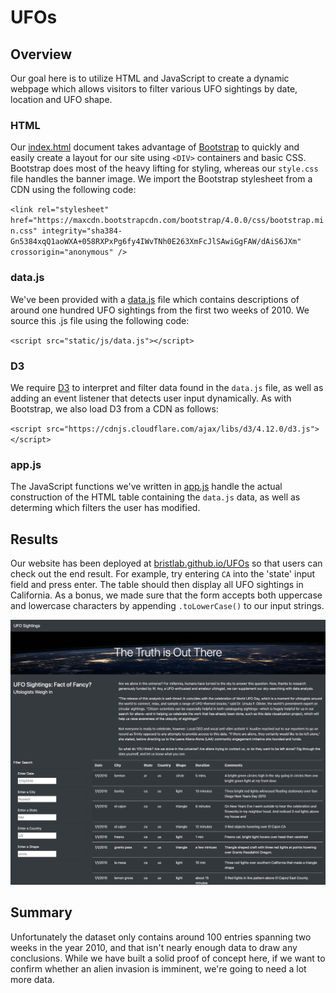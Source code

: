 # UFOs

## Overview

Our goal here is to utilize HTML and JavaScript to create a dynamic webpage which allows visitors to filter various UFO sightings by date, location and UFO shape.

### HTML

Our [index.html](https://github.com/bristlab/UFOs/blob/main/index.html) document takes advantage of [Bootstrap](https://getbootstrap.com/) to quickly and easily create a layout for our site using `<DIV>` containers and basic CSS. Bootstrap does most of the heavy lifting for styling, whereas our `style.css` file handles the banner image. We import the Bootstrap stylesheet from a CDN using the following code:

`<link rel="stylesheet" href="https://maxcdn.bootstrapcdn.com/bootstrap/4.0.0/css/bootstrap.min.css"
integrity="sha384-Gn5384xqQ1aoWXA+058RXPxPg6fy4IWvTNh0E263XmFcJlSAwiGgFAW/dAiS6JXm" crossorigin="anonymous" />`

### data.js

 We've been provided with a [data.js](https://github.com/bristlab/UFOs/blob/main/static/js/data.js) file which contains descriptions of around one hundred UFO sightings from the first two weeks of 2010. We source this .js file using the following code:

 `<script src="static/js/data.js"></script>`


### D3

We require [D3](https://d3js.org/) to interpret and filter data found in the `data.js` file, as well as adding an event listener that detects user input dynamically. As with Bootstrap, we also load D3 from a CDN as follows:

`<script src="https://cdnjs.cloudflare.com/ajax/libs/d3/4.12.0/d3.js"></script>`

### app.js

The JavaScript functions we've written in [app.js](https://github.com/bristlab/UFOs/blob/main/static/js/app.js) handle the actual construction of the HTML table containing the `data.js` data, as well as determing which filters the user has modified. 


## Results

Our website has been deployed at [bristlab.github.io/UFOs](https://bristlab.github.io/UFOs/) so that users can check out the end result. For example, try entering `CA` into the 'state' input field and press enter. The table should then display all UFO sightings in California. As a bonus, we made sure that the form accepts both uppercase and lowercase characters by appending `.toLowerCase()` to our input strings.

![truth_is_out_there](https://github.com/bristlab/UFOs/blob/main/images/truth_is_out_there.png?raw=true)


## Summary

Unfortunately the dataset only contains around 100 entries spanning two weeks in the year 2010, and that isn't nearly enough data to draw any conclusions. While we have built a solid proof of concept here, if we want to confirm whether an alien invasion is imminent, we're going to need a lot more data.
